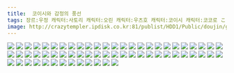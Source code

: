 ```yaml
---
title:  코이시와 감정의 풍선
tags: 장르:우정 캐릭터:사토리 캐릭터:오린 캐릭터:우츠호 캐릭터:코이시 캐릭터:코코로 ことイナリ、いってつ 동방_동인지/ㄴ이쪽_번역
image: http://crazytempler.ipdisk.co.kr:81/publist/HDD1/Public/doujin/ghap/5457/001.jpg
---
```

<img src="http://crazytempler.ipdisk.co.kr:81/publist/HDD1/Public/doujin/ghap/5457/001.jpg">
<img src="http://crazytempler.ipdisk.co.kr:81/publist/HDD1/Public/doujin/ghap/5457/002.jpg">
<img src="http://crazytempler.ipdisk.co.kr:81/publist/HDD1/Public/doujin/ghap/5457/003.jpg">
<img src="http://crazytempler.ipdisk.co.kr:81/publist/HDD1/Public/doujin/ghap/5457/004.jpg">
<img src="http://crazytempler.ipdisk.co.kr:81/publist/HDD1/Public/doujin/ghap/5457/005.jpg">
<img src="http://crazytempler.ipdisk.co.kr:81/publist/HDD1/Public/doujin/ghap/5457/006.jpg">
<img src="http://crazytempler.ipdisk.co.kr:81/publist/HDD1/Public/doujin/ghap/5457/007.jpg">
<img src="http://crazytempler.ipdisk.co.kr:81/publist/HDD1/Public/doujin/ghap/5457/008.jpg">
<img src="http://crazytempler.ipdisk.co.kr:81/publist/HDD1/Public/doujin/ghap/5457/009.jpg">
<img src="http://crazytempler.ipdisk.co.kr:81/publist/HDD1/Public/doujin/ghap/5457/010.jpg">
<img src="http://crazytempler.ipdisk.co.kr:81/publist/HDD1/Public/doujin/ghap/5457/011.jpg">
<img src="http://crazytempler.ipdisk.co.kr:81/publist/HDD1/Public/doujin/ghap/5457/012.jpg">
<img src="http://crazytempler.ipdisk.co.kr:81/publist/HDD1/Public/doujin/ghap/5457/013.jpg">
<img src="http://crazytempler.ipdisk.co.kr:81/publist/HDD1/Public/doujin/ghap/5457/014.jpg">
<img src="http://crazytempler.ipdisk.co.kr:81/publist/HDD1/Public/doujin/ghap/5457/015.jpg">
<img src="http://crazytempler.ipdisk.co.kr:81/publist/HDD1/Public/doujin/ghap/5457/016.jpg">
<img src="http://crazytempler.ipdisk.co.kr:81/publist/HDD1/Public/doujin/ghap/5457/017.jpg">
<img src="http://crazytempler.ipdisk.co.kr:81/publist/HDD1/Public/doujin/ghap/5457/018.jpg">
<img src="http://crazytempler.ipdisk.co.kr:81/publist/HDD1/Public/doujin/ghap/5457/019.jpg">
<img src="http://crazytempler.ipdisk.co.kr:81/publist/HDD1/Public/doujin/ghap/5457/020.jpg">
<img src="http://crazytempler.ipdisk.co.kr:81/publist/HDD1/Public/doujin/ghap/5457/021.jpg">
<img src="http://crazytempler.ipdisk.co.kr:81/publist/HDD1/Public/doujin/ghap/5457/022.jpg">
<img src="http://crazytempler.ipdisk.co.kr:81/publist/HDD1/Public/doujin/ghap/5457/023.jpg">
<img src="http://crazytempler.ipdisk.co.kr:81/publist/HDD1/Public/doujin/ghap/5457/024.jpg">
<img src="http://crazytempler.ipdisk.co.kr:81/publist/HDD1/Public/doujin/ghap/5457/025.jpg">
<img src="http://crazytempler.ipdisk.co.kr:81/publist/HDD1/Public/doujin/ghap/5457/026.jpg">
<img src="http://crazytempler.ipdisk.co.kr:81/publist/HDD1/Public/doujin/ghap/5457/027.jpg">
<img src="http://crazytempler.ipdisk.co.kr:81/publist/HDD1/Public/doujin/ghap/5457/028.jpg">
<img src="http://crazytempler.ipdisk.co.kr:81/publist/HDD1/Public/doujin/ghap/5457/029.jpg">
<img src="http://crazytempler.ipdisk.co.kr:81/publist/HDD1/Public/doujin/ghap/5457/030.jpg">
<img src="http://crazytempler.ipdisk.co.kr:81/publist/HDD1/Public/doujin/ghap/5457/031.jpg">
<img src="http://crazytempler.ipdisk.co.kr:81/publist/HDD1/Public/doujin/ghap/5457/032.jpg">
<img src="http://crazytempler.ipdisk.co.kr:81/publist/HDD1/Public/doujin/ghap/5457/033.jpg">
<img src="http://crazytempler.ipdisk.co.kr:81/publist/HDD1/Public/doujin/ghap/5457/034.jpg">
<img src="http://crazytempler.ipdisk.co.kr:81/publist/HDD1/Public/doujin/ghap/5457/035.jpg">
<img src="http://crazytempler.ipdisk.co.kr:81/publist/HDD1/Public/doujin/ghap/5457/036.jpg">
<img src="http://crazytempler.ipdisk.co.kr:81/publist/HDD1/Public/doujin/ghap/5457/037.jpg">
<img src="http://crazytempler.ipdisk.co.kr:81/publist/HDD1/Public/doujin/ghap/5457/038.jpg">
<img src="http://crazytempler.ipdisk.co.kr:81/publist/HDD1/Public/doujin/ghap/5457/039.jpg">
<img src="http://crazytempler.ipdisk.co.kr:81/publist/HDD1/Public/doujin/ghap/5457/040.jpg">
<img src="http://crazytempler.ipdisk.co.kr:81/publist/HDD1/Public/doujin/ghap/5457/041.jpg">
<img src="http://crazytempler.ipdisk.co.kr:81/publist/HDD1/Public/doujin/ghap/5457/042.jpg">
<img src="http://crazytempler.ipdisk.co.kr:81/publist/HDD1/Public/doujin/ghap/5457/043.jpg">
<img src="http://crazytempler.ipdisk.co.kr:81/publist/HDD1/Public/doujin/ghap/5457/044.jpg">
<img src="http://crazytempler.ipdisk.co.kr:81/publist/HDD1/Public/doujin/ghap/5457/045.jpg">
<img src="http://crazytempler.ipdisk.co.kr:81/publist/HDD1/Public/doujin/ghap/5457/046.jpg">
<img src="http://crazytempler.ipdisk.co.kr:81/publist/HDD1/Public/doujin/ghap/5457/047.jpg">
<img src="http://crazytempler.ipdisk.co.kr:81/publist/HDD1/Public/doujin/ghap/5457/048.jpg">
<img src="http://crazytempler.ipdisk.co.kr:81/publist/HDD1/Public/doujin/ghap/5457/049.jpg">
<img src="http://crazytempler.ipdisk.co.kr:81/publist/HDD1/Public/doujin/ghap/5457/050.jpg">
<img src="http://crazytempler.ipdisk.co.kr:81/publist/HDD1/Public/doujin/ghap/5457/051.jpg">
<img src="http://crazytempler.ipdisk.co.kr:81/publist/HDD1/Public/doujin/ghap/5457/052.jpg">
<img src="http://crazytempler.ipdisk.co.kr:81/publist/HDD1/Public/doujin/ghap/5457/053.jpg">
<img src="http://crazytempler.ipdisk.co.kr:81/publist/HDD1/Public/doujin/ghap/5457/054.jpg">
<img src="http://crazytempler.ipdisk.co.kr:81/publist/HDD1/Public/doujin/ghap/5457/055.jpg">
<img src="http://crazytempler.ipdisk.co.kr:81/publist/HDD1/Public/doujin/ghap/5457/056.jpg">
<img src="http://crazytempler.ipdisk.co.kr:81/publist/HDD1/Public/doujin/ghap/5457/057.jpg">
<img src="http://crazytempler.ipdisk.co.kr:81/publist/HDD1/Public/doujin/ghap/5457/058.jpg">
<img src="http://crazytempler.ipdisk.co.kr:81/publist/HDD1/Public/doujin/ghap/5457/059.jpg">
<img src="http://crazytempler.ipdisk.co.kr:81/publist/HDD1/Public/doujin/ghap/5457/060.jpg">
<img src="http://crazytempler.ipdisk.co.kr:81/publist/HDD1/Public/doujin/ghap/5457/061.jpg">
<img src="http://crazytempler.ipdisk.co.kr:81/publist/HDD1/Public/doujin/ghap/5457/062.jpg">
<img src="http://crazytempler.ipdisk.co.kr:81/publist/HDD1/Public/doujin/ghap/5457/063.jpg">
